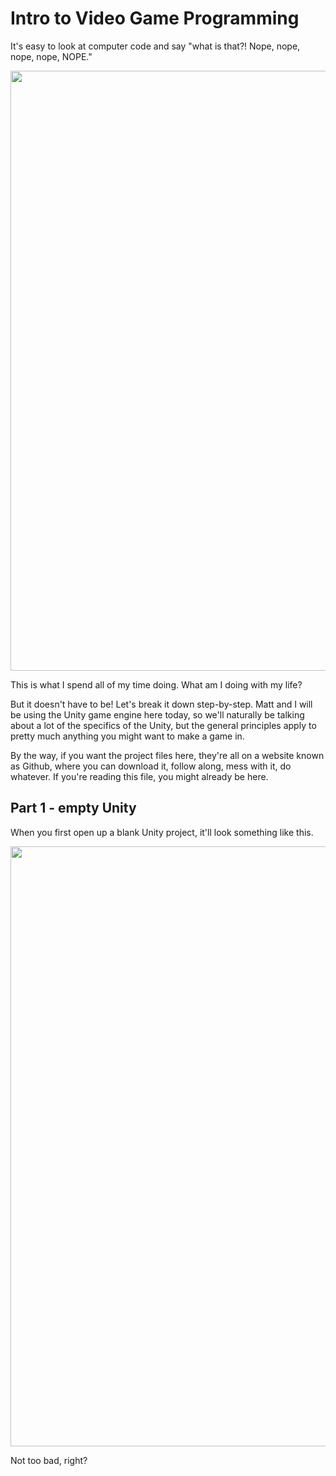 # Intro to Video Game Programming

It's easy to look at computer code and say "what is that?! Nope, nope, nope, nope, NOPE."

<img src="https://i.imgur.com/YEDF7VK.png" width="960">

This is what I spend all of my time doing. What am I doing with my life?

But it doesn't have to be! Let's break it down step-by-step. Matt and I will be using the Unity game engine here today, so we'll naturally be talking about a lot of the specifics of the Unity, but the general principles apply to pretty much anything you might want to make a game in.

By the way, if you want the project files here, they're all on a website known as Github, where you can download it, follow along, mess with it, do whatever. If you're reading this file, you might already be here.

## Part 1 - empty Unity

When you first open up a blank Unity project, it'll look something like this.

<img src="https://i.imgur.com/i6urpfI.png" width="960">

Not too bad, right?